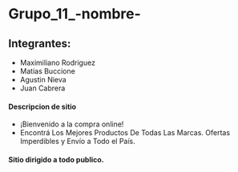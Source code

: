 # Grupo_11_-nombre-
## Integrantes:
- Maximiliano Rodriguez
- Matias Buccione
- Agustin Nieva
- Juan Cabrera

#### Descripcion de sitio
- ¡Bienvenido a la compra online! 
- Encontrá Los Mejores Productos De Todas Las Marcas. Ofertas Imperdibles y Envío a Todo el País.

#### Sitio dirigido a todo publico.
